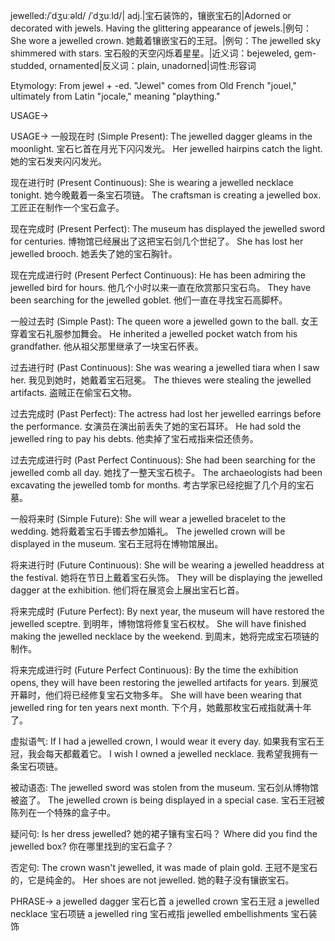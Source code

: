jewelled:/ˈdʒuːəld/ /ˈdʒuːld/| adj.|宝石装饰的，镶嵌宝石的|Adorned or decorated with jewels.  Having the glittering appearance of jewels.|例句：She wore a jewelled crown. 她戴着镶嵌宝石的王冠。|例句：The jewelled sky shimmered with stars.  宝石般的天空闪烁着星星。|近义词：bejeweled, gem-studded, ornamented|反义词：plain, unadorned|词性:形容词

Etymology:
From jewel + -ed.  "Jewel" comes from Old French "jouel," ultimately from Latin "jocale," meaning "plaything."

USAGE->

USAGE->
一般现在时 (Simple Present):
The jewelled dagger gleams in the moonlight. 宝石匕首在月光下闪闪发光。
Her jewelled hairpins catch the light. 她的宝石发夹闪闪发光。

现在进行时 (Present Continuous):
She is wearing a jewelled necklace tonight. 她今晚戴着一条宝石项链。
The craftsman is creating a jewelled box. 工匠正在制作一个宝石盒子。

现在完成时 (Present Perfect):
The museum has displayed the jewelled sword for centuries.  博物馆已经展出了这把宝石剑几个世纪了。
She has lost her jewelled brooch. 她丢失了她的宝石胸针。


现在完成进行时 (Present Perfect Continuous):
He has been admiring the jewelled bird for hours. 他几个小时以来一直在欣赏那只宝石鸟。
They have been searching for the jewelled goblet. 他们一直在寻找宝石高脚杯。


一般过去时 (Simple Past):
The queen wore a jewelled gown to the ball. 女王穿着宝石礼服参加舞会。
He inherited a jewelled pocket watch from his grandfather. 他从祖父那里继承了一块宝石怀表。

过去进行时 (Past Continuous):
She was wearing a jewelled tiara when I saw her. 我见到她时，她戴着宝石冠冕。
The thieves were stealing the jewelled artifacts. 盗贼正在偷宝石文物。

过去完成时 (Past Perfect):
The actress had lost her jewelled earrings before the performance.  女演员在演出前丢失了她的宝石耳环。
He had sold the jewelled ring to pay his debts. 他卖掉了宝石戒指来偿还债务。

过去完成进行时 (Past Perfect Continuous):
She had been searching for the jewelled comb all day. 她找了一整天宝石梳子。
The archaeologists had been excavating the jewelled tomb for months. 考古学家已经挖掘了几个月的宝石墓。


一般将来时 (Simple Future):
She will wear a jewelled bracelet to the wedding. 她将戴着宝石手镯去参加婚礼。
The jewelled crown will be displayed in the museum. 宝石王冠将在博物馆展出。


将来进行时 (Future Continuous):
She will be wearing a jewelled headdress at the festival.  她将在节日上戴着宝石头饰。
They will be displaying the jewelled dagger at the exhibition. 他们将在展览会上展出宝石匕首。


将来完成时 (Future Perfect):
By next year, the museum will have restored the jewelled sceptre. 到明年，博物馆将修复宝石权杖。
She will have finished making the jewelled necklace by the weekend.  到周末，她将完成宝石项链的制作。

将来完成进行时 (Future Perfect Continuous):
By the time the exhibition opens, they will have been restoring the jewelled artifacts for years. 到展览开幕时，他们将已经修复宝石文物多年。
She will have been wearing that jewelled ring for ten years next month. 下个月，她戴那枚宝石戒指就满十年了。


虚拟语气:
If I had a jewelled crown, I would wear it every day. 如果我有宝石王冠，我会每天都戴着它。
I wish I owned a jewelled necklace. 我希望我拥有一条宝石项链。

被动语态:
The jewelled sword was stolen from the museum. 宝石剑从博物馆被盗了。
The jewelled crown is being displayed in a special case. 宝石王冠被陈列在一个特殊的盒子中。


疑问句:
Is her dress jewelled? 她的裙子镶有宝石吗？
Where did you find the jewelled box? 你在哪里找到的宝石盒子？

否定句:
The crown wasn't jewelled, it was made of plain gold. 王冠不是宝石的，它是纯金的。
Her shoes are not jewelled. 她的鞋子没有镶嵌宝石。



PHRASE->
a jewelled dagger 宝石匕首
a jewelled crown 宝石王冠
a jewelled necklace 宝石项链
a jewelled ring 宝石戒指
jewelled embellishments 宝石装饰
